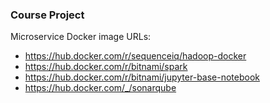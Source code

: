 ### Course Project

Microservice Docker image URLs:
* https://hub.docker.com/r/sequenceiq/hadoop-docker
* https://hub.docker.com/r/bitnami/spark
* https://hub.docker.com/r/bitnami/jupyter-base-notebook
* https://hub.docker.com/_/sonarqube